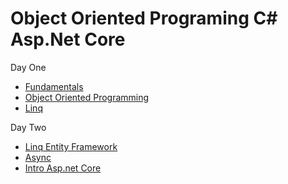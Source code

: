# Object Oriented Programing C# Asp.Net Core

Day One

- [Fundamentals]()
- [Object Oriented Programming]()
- [Linq]()

Day Two

- [Linq Entity Framework]()
- [Async]()
- [Intro Asp.net Core]()

